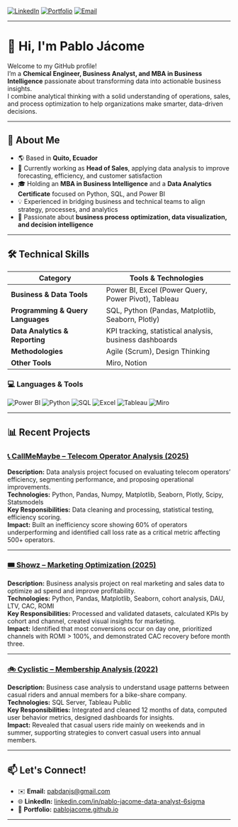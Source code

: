 [![LinkedIn](https://img.shields.io/badge/LinkedIn-0077B5?style=flat&logo=linkedin&logoColor=white)](https://www.linkedin.com/in/pablo-jacome-data-analyst-6sigma)
[![Portfolio](https://img.shields.io/badge/Portfolio-000000?style=flat&logo=githubpages&logoColor=white)](https://pablojacome.github.io)
[![Email](https://img.shields.io/badge/Email-pabdanjs%40gmail.com-red?style=flat&logo=gmail&logoColor=white)](mailto:pabdanjs@gmail.com)

---

# 👋 Hi, I'm Pablo Jácome

Welcome to my GitHub profile!  
I’m a **Chemical Engineer, Business Analyst, and MBA in Business Intelligence** passionate about transforming data into actionable business insights.  
I combine analytical thinking with a solid understanding of operations, sales, and process optimization to help organizations make smarter, data-driven decisions.

---

## 🧭 About Me

- 🌎 Based in **Quito, Ecuador**  
- 💼 Currently working as **Head of Sales**, applying data analysis to improve forecasting, efficiency, and customer satisfaction  
- 🎓 Holding an **MBA in Business Intelligence** and a **Data Analytics Certificate** focused on Python, SQL, and Power BI  
- 💡 Experienced in bridging business and technical teams to align strategy, processes, and analytics  
- 🚀 Passionate about **business process optimization, data visualization, and decision intelligence**

---

## 🛠️ Technical Skills

| Category | Tools & Technologies |
|-----------|----------------------|
| **Business & Data Tools** | Power BI, Excel (Power Query, Power Pivot), Tableau |
| **Programming & Query Languages** | SQL, Python (Pandas, Matplotlib, Seaborn, Plotly) |
| **Data Analytics & Reporting** | KPI tracking, statistical analysis, business dashboards |
| **Methodologies** | Agile (Scrum), Design Thinking |
| **Other Tools** | Miro, Notion |

### 💻 Languages & Tools
![Power BI](https://img.shields.io/badge/Power%20BI-F2C811?style=flat&logo=powerbi&logoColor=black)
![Python](https://img.shields.io/badge/Python-3776AB?style=flat&logo=python&logoColor=white)
![SQL](https://img.shields.io/badge/SQL-336791?style=flat&logo=postgresql&logoColor=white)
![Excel](https://img.shields.io/badge/Excel-217346?style=flat&logo=microsoftexcel&logoColor=white)
![Tableau](https://img.shields.io/badge/Tableau-E97627?style=flat&logo=tableau&logoColor=white)
![Miro](https://img.shields.io/badge/Miro-050038?style=flat&logo=miro&logoColor=yellow)


---

## 📊 Recent Projects

### [📞 CallMeMaybe – Telecom Operator Analysis (2025)](https://github.com/pablojacome/call-me-maybe)
**Description:** Data analysis project focused on evaluating telecom operators’ efficiency, segmenting performance, and proposing operational improvements.  
**Technologies:** Python, Pandas, Numpy, Matplotlib, Seaborn, Plotly, Scipy, Statsmodels  
**Key Responsibilities:** Data cleaning and processing, statistical testing, efficiency scoring.  
**Impact:** Built an inefficiency score showing 60% of operators underperforming and identified call loss rate as a critical metric affecting 500+ operators.

---

### [🎟️ Showz – Marketing Optimization (2025)](https://github.com/pablojacome/showz-marketing-analysis)
**Description:** Business analysis project on real marketing and sales data to optimize ad spend and improve profitability.  
**Technologies:** Python, Pandas, Matplotlib, Seaborn, cohort analysis, DAU, LTV, CAC, ROMI  
**Key Responsibilities:** Processed and validated datasets, calculated KPIs by cohort and channel, created visual insights for marketing.  
**Impact:** Identified that most conversions occur on day one, prioritized channels with ROMI > 100%, and demonstrated CAC recovery before month three.

---

### [🚲 Cyclistic – Membership Analysis (2022)](https://github.com/pablojacome/cyclistic-pj.github.io)
**Description:** Business case analysis to understand usage patterns between casual riders and annual members for a bike-share company.  
**Technologies:** SQL Server, Tableau Public  
**Key Responsibilities:** Integrated and cleaned 12 months of data, computed user behavior metrics, designed dashboards for insights.  
**Impact:** Revealed that casual users ride mainly on weekends and in summer, supporting strategies to convert casual users into annual members.

---

## 📫 Let's Connect!

- ✉️ **Email:** [pabdanjs@gmail.com](mailto:pabdanjs@gmail.com)  
- 🌐 **LinkedIn:** [linkedin.com/in/pablo-jacome-data-analyst-6sigma](https://www.linkedin.com/in/pablo-jacome-data-analyst-6sigma)  
- 💼 **Portfolio:** [pablojacome.github.io](https://pablojacome.github.io)  

---



